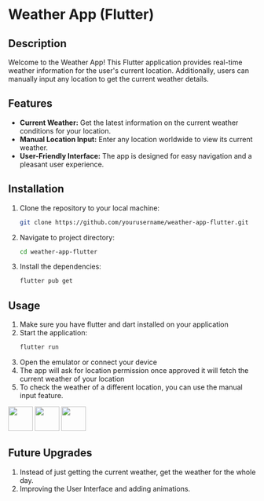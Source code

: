 # Weather App (Flutter)

## Description

Welcome to the Weather App! This Flutter application provides real-time weather information for the user's current location. Additionally, users can manually input any location to get the current weather details.

## Features

- **Current Weather:** Get the latest information on the current weather conditions for your location.
- **Manual Location Input:** Enter any location worldwide to view its current weather.
- **User-Friendly Interface:** The app is designed for easy navigation and a pleasant user experience.

## Installation

1. Clone the repository to your local machine:

   ```bash
   git clone https://github.com/yourusername/weather-app-flutter.git

2. Navigate to project directory:
    ```bash
    cd weather-app-flutter
3. Install the dependencies:
    ```bash
   flutter pub get

## Usage
1. Make sure you have flutter and dart installed on your application
2. Start the application:
    ```bash
   flutter run
3. Open the emulator or connect your device
4. The app will ask for location permission once approved it will fetch the current weather of your location
5. To check the weather of a different location, you can use the manual input feature.

<img src="https://github.com/ar-0911/weather-app-flutter/assets/92566219/c7ee4300-f15c-4447-b608-33f1cc32988" width="50" />


   <img src="https://github.com/ar-0911/weather-app-flutter/assets/92566219/0ea4da96-2554-4859-b288-f0ba240495cc" width="50" />

<img src="https://github.com/ar-0911/weather-app-flutter/assets/92566219/2dfea50a-7d0d-45af-8c93-224eeadb890" width="50" />


## Future Upgrades
1. Instead of just getting the current weather, get the weather for the whole day.
2. Improving the User Interface and adding animations.
